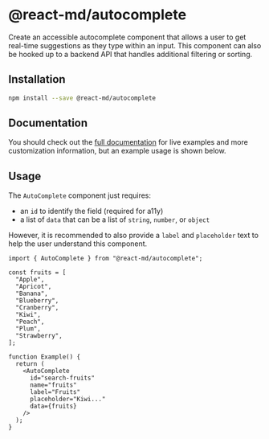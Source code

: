 # @react-md/autocomplete

Create an accessible autocomplete component that allows a user to get real-time
suggestions as they type within an input. This component can also be hooked up
to a backend API that handles additional filtering or sorting.

## Installation

```sh
npm install --save @react-md/autocomplete
```

<!-- DOCS_REMOVE -->

## Documentation

You should check out the
[full documentation](https://react-md.dev/packages/autocomplete/demos) for live
examples and more customization information, but an example usage is shown
below.

<!-- DOCS_REMOVE_END -->

## Usage

The `AutoComplete` component just requires:

- an `id` to identify the field (required for a11y)
- a list of `data` that can be a list of `string`, `number`, or `object`

However, it is recommended to also provide a `label` and `placeholder` text to
help the user understand this component.

```tsx
import { AutoComplete } from "@react-md/autocomplete";

const fruits = [
  "Apple",
  "Apricot",
  "Banana",
  "Blueberry",
  "Cranberry",
  "Kiwi",
  "Peach",
  "Plum",
  "Strawberry",
];

function Example() {
  return (
    <AutoComplete
      id="search-fruits"
      name="fruits"
      label="Fruits"
      placeholder="Kiwi..."
      data={fruits}
    />
  );
}
```
